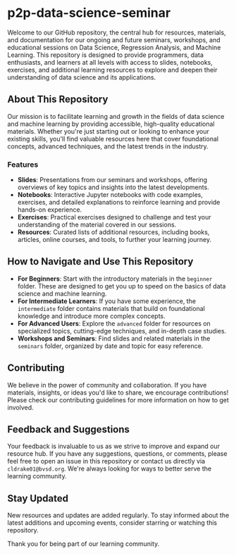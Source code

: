 # p2p-data-science-seminar

Welcome to our GitHub repository, the central hub for resources, materials, and documentation for our ongoing and future seminars, workshops, and educational sessions on Data Science, Regression Analysis, and Machine Learning. This repository is designed to provide programmers, data enthusiasts, and learners at all levels with access to slides, notebooks, exercises, and additional learning resources to explore and deepen their understanding of data science and its applications.

## About This Repository

Our mission is to facilitate learning and growth in the fields of data science and machine learning by providing accessible, high-quality educational materials. Whether you're just starting out or looking to enhance your existing skills, you'll find valuable resources here that cover foundational concepts, advanced techniques, and the latest trends in the industry.

### Features

- **Slides**: Presentations from our seminars and workshops, offering overviews of key topics and insights into the latest developments.
- **Notebooks**: Interactive Jupyter notebooks with code examples, exercises, and detailed explanations to reinforce learning and provide hands-on experience.
- **Exercises**: Practical exercises designed to challenge and test your understanding of the material covered in our sessions.
- **Resources**: Curated lists of additional resources, including books, articles, online courses, and tools, to further your learning journey.

## How to Navigate and Use This Repository

- **For Beginners**: Start with the introductory materials in the `beginner` folder. These are designed to get you up to speed on the basics of data science and machine learning.
- **For Intermediate Learners**: If you have some experience, the `intermediate` folder contains materials that build on foundational knowledge and introduce more complex concepts.
- **For Advanced Users**: Explore the `advanced` folder for resources on specialized topics, cutting-edge techniques, and in-depth case studies.
- **Workshops and Seminars**: Find slides and related materials in the `seminars` folder, organized by date and topic for easy reference.

## Contributing

We believe in the power of community and collaboration. If you have materials, insights, or ideas you'd like to share, we encourage contributions! Please check our contributing guidelines for more information on how to get involved.

## Feedback and Suggestions

Your feedback is invaluable to us as we strive to improve and expand our resource hub. If you have any suggestions, questions, or comments, please feel free to open an issue in this repository or contact us directly via `cldrake01@bvsd.org`. We're always looking for ways to better serve the learning community.

## Stay Updated

New resources and updates are added regularly. To stay informed about the latest additions and upcoming events, consider starring or watching this repository.

Thank you for being part of our learning community.
